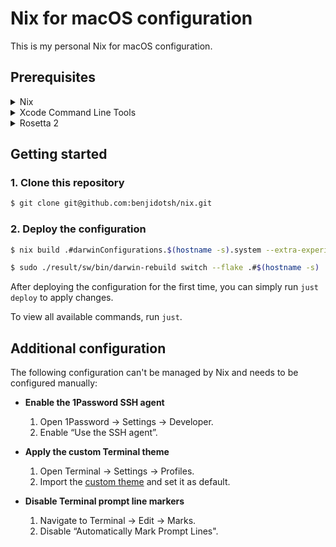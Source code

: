 # Nix for macOS configuration

This is my personal Nix for macOS configuration.

## Prerequisites

<details>
<summary>Nix</summary>
<br>
<pre>
$ sh <(curl -L https://nixos.org/nix/install)
</pre>
</details>

<details>
<summary>Xcode Command Line Tools</summary>
<br>
<pre>
$ xcode-select --install
</pre>
</details>

<details>
<summary>Rosetta 2</summary>
<br>
<pre>
$ softwareupdate --install-rosetta
</pre>
</details>

## Getting started

### 1. Clone this repository

```bash
$ git clone git@github.com:benjidotsh/nix.git
```

### 2. Deploy the configuration

```bash
$ nix build .#darwinConfigurations.$(hostname -s).system --extra-experimental-features 'nix-command flakes'

$ sudo ./result/sw/bin/darwin-rebuild switch --flake .#$(hostname -s)
```

After deploying the configuration for the first time, you can simply run `just deploy` to apply changes.

To view all available commands, run `just`.

## Additional configuration

The following configuration can't be managed by Nix and needs to be configured manually:

- **Enable the 1Password SSH agent**
  1. Open 1Password → Settings → Developer.
  2. Enable “Use the SSH agent”.

- **Apply the custom Terminal theme**
  1. Open Terminal → Settings → Profiles.
  2. Import the [custom theme](./misc/benji.terminal) and set it as default.

- **Disable Terminal prompt line markers**
  1. Navigate to Terminal → Edit → Marks.
  2. Disable “Automatically Mark Prompt Lines".
